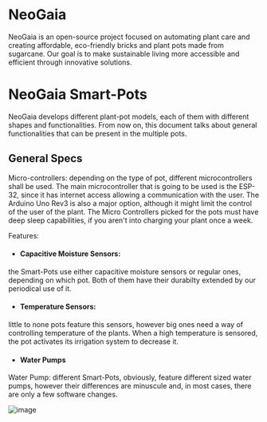 # NeoGaia
NeoGaia is an open-source project focused on automating plant care and creating affordable, eco-friendly bricks and plant pots made from sugarcane. Our goal is to make sustainable living more accessible and efficient through innovative solutions.

# NeoGaia Smart-Pots 
NeoGaia develops different plant-pot models, each of them with different shapes and functionalities.
From now on, this document talks about general functionalities that can be present in the multiple pots.

## General Specs
Micro-controllers: depending on the type of pot, different microcontrollers shall be used. The main microcontroller that is going to be used is the ESP-32, since it
has internet access allowing a communication with the user. The Arduino Uno Rev3 is also a major option, although it might limit the control of the user of the plant.
The Micro Controllers picked for the pots must have deep sleep capabilities, if you aren't into charging your plant once a week.

Features:  
 - #### Capacitive Moisture Sensors:
the Smart-Pots use either capacitive moisture sensors or regular ones, depending on which pot. Both of them have their durabilty extended by our periodical use of it.
 - #### Temperature Sensors: 
little to none pots feature this sensors, however big ones need a way of controlling temperature of the plants. When a high temperature is sensored, the pot activates its irrigation system to decrease it.
 - #### Water Pumps
Water Pump: different Smart-Pots, obviously, feature different sized water pumps, however their differences are minuscule and, in most cases, there are only a few software changes.   

![image][imagem bomba]


[imagem bomba]: https://github.com/user-attachments/assets/d9cf12df-7039-481f-99fc-f1103f39b274